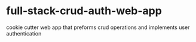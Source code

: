 # full-stack-crud-auth-web-app
cookie cutter web app that preforms crud operations and implements user authentication

